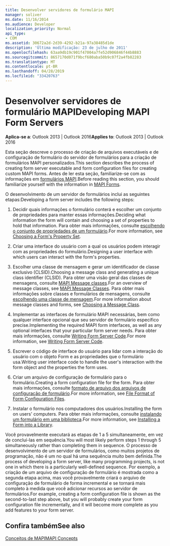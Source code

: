 ```yaml
---
title: Desenvolver servidores de formulário MAPI
manager: soliver
ms.date: 11/16/2014
ms.audience: Developer
localization_priority: Normal
api_type:
- COM
ms.assetid: 30672a2d-2d39-4292-b21a-97a38485d1de
description: 'Última modificação: 23 de julho de 2011'
ms.openlocfilehash: 63aa9db19c901f47004a7fe52d906846f44b8883
ms.sourcegitcommit: 8657170d071f9bcf680aba50b9c07f2a4fb82283
ms.translationtype: MT
ms.contentlocale: pt-BR
ms.lasthandoff: 04/28/2019
ms.locfileid: "33420763"
---
```

# <a name="developing-mapi-form-servers"></a><span data-ttu-id="6640d-103">Desenvolver servidores de formulário MAPI</span><span class="sxs-lookup"><span data-stu-id="6640d-103">Developing MAPI Form Servers</span></span>

  
  
<span data-ttu-id="6640d-104">**Aplica-se a**: Outlook 2013 | Outlook 2016</span><span class="sxs-lookup"><span data-stu-id="6640d-104">**Applies to**: Outlook 2013 | Outlook 2016</span></span> 
  
<span data-ttu-id="6640d-105">Esta seção descreve o processo de criação de arquivos executáveis e de configuração de formulário do servidor de formulários para a criação de formulários MAPI personalizados.</span><span class="sxs-lookup"><span data-stu-id="6640d-105">This section describes the process of creating form server executable and form configuration files for creating custom MAPI forms.</span></span> <span data-ttu-id="6640d-106">Antes de ler esta seção, familiarize-se com as informações em [formulários MAPI](mapi-forms.md).</span><span class="sxs-lookup"><span data-stu-id="6640d-106">Before reading this section, you should familiarize yourself with the information in [MAPI Forms](mapi-forms.md).</span></span>
  
<span data-ttu-id="6640d-107">O desenvolvimento de um servidor de formulários inclui as seguintes etapas:</span><span class="sxs-lookup"><span data-stu-id="6640d-107">Developing a form server includes the following steps:</span></span>
  
1. <span data-ttu-id="6640d-108">Decidir quais informações o formulário conterá e escolher um conjunto de propriedades para manter essas informações.</span><span class="sxs-lookup"><span data-stu-id="6640d-108">Deciding what information the form will contain and choosing a set of properties to hold that information.</span></span> <span data-ttu-id="6640d-109">Para obter mais informações, consulte [escolhendo o conjunto de propriedades de um formulário](choosing-a-form-s-property-set.md).</span><span class="sxs-lookup"><span data-stu-id="6640d-109">For more information, see [Choosing a Form's Property Set](choosing-a-form-s-property-set.md).</span></span>
    
2. <span data-ttu-id="6640d-110">Criar uma interface do usuário com a qual os usuários podem interagir com as propriedades do formulário.</span><span class="sxs-lookup"><span data-stu-id="6640d-110">Designing a user interface with which users can interact with the form's properties.</span></span>
    
3. <span data-ttu-id="6640d-111">Escolher uma classe de mensagem e gerar um identificador de classe exclusivo (CLSID).</span><span class="sxs-lookup"><span data-stu-id="6640d-111">Choosing a message class and generating a unique class identifier (CLSID).</span></span> <span data-ttu-id="6640d-112">Para obter uma visão geral das classes de mensagens, consulte [MAPI Message classes](mapi-message-classes.md).</span><span class="sxs-lookup"><span data-stu-id="6640d-112">For an overview of message classes, see [MAPI Message Classes](mapi-message-classes.md).</span></span> <span data-ttu-id="6640d-113">Para obter mais informações sobre classes e formulários de mensagens, consulte [escolhendo uma classe de mensagem](choosing-a-message-class.md).</span><span class="sxs-lookup"><span data-stu-id="6640d-113">For more information about message classes and forms, see [Choosing a Message Class](choosing-a-message-class.md).</span></span>
    
4. <span data-ttu-id="6640d-114">Implementar as interfaces de formulário MAPI necessárias, bem como qualquer interface opcional que seu servidor de formulário específico precise.</span><span class="sxs-lookup"><span data-stu-id="6640d-114">Implementing the required MAPI form interfaces, as well as any optional interfaces that your particular form server needs.</span></span> <span data-ttu-id="6640d-115">Para obter mais informações, consulte [Writing Form Server Code](writing-form-server-code.md).</span><span class="sxs-lookup"><span data-stu-id="6640d-115">For more information, see [Writing Form Server Code](writing-form-server-code.md).</span></span> 
    
5. <span data-ttu-id="6640d-116">Escrever o código de interface do usuário para lidar com a interação do usuário com o objeto Form e as propriedades que o formulário usa.</span><span class="sxs-lookup"><span data-stu-id="6640d-116">Writing user interface code to handle the user's interaction with the form object and the properties the form uses.</span></span>
    
6. <span data-ttu-id="6640d-117">Criar um arquivo de configuração de formulário para o formulário.</span><span class="sxs-lookup"><span data-stu-id="6640d-117">Creating a form configuration file for the form.</span></span> <span data-ttu-id="6640d-118">Para obter mais informações, consulte [formato de arquivo dos arquivos de configuração de formulário](file-format-of-form-configuration-files.md).</span><span class="sxs-lookup"><span data-stu-id="6640d-118">For more information, see [File Format of Form Configuration Files](file-format-of-form-configuration-files.md).</span></span>
    
7. <span data-ttu-id="6640d-119">Instalar o formulário nos computadores dos usuários.</span><span class="sxs-lookup"><span data-stu-id="6640d-119">Installing the form on users' computers.</span></span> <span data-ttu-id="6640d-120">Para obter mais informações, consulte [instalando um formulário em uma biblioteca](installing-a-form-into-a-library.md).</span><span class="sxs-lookup"><span data-stu-id="6640d-120">For more information, see [Installing a Form into a Library](installing-a-form-into-a-library.md).</span></span>
    
<span data-ttu-id="6640d-121">Você provavelmente executará as etapas de 1 a 5 simultaneamente, em vez de concluí-las em sequência.</span><span class="sxs-lookup"><span data-stu-id="6640d-121">You will most likely perform steps 1 through 5 simultaneously rather than completing them in sequence.</span></span> <span data-ttu-id="6640d-122">O processo de desenvolvimento de um servidor de formulários, como muitos projetos de programação, não é um no qual há uma sequência muito bem definida.</span><span class="sxs-lookup"><span data-stu-id="6640d-122">The process of developing a form server, like many programming projects, is not one in which there is a particularly well-defined sequence.</span></span> <span data-ttu-id="6640d-123">Por exemplo, a criação de um arquivo de configuração de formulário é mostrada como a segunda etapa acima, mas você provavelmente criará o arquivo de configuração de formulário de forma incremental e se tornará mais completo à medida que você adicionar recursos ao servidor de formulários.</span><span class="sxs-lookup"><span data-stu-id="6640d-123">For example, creating a form configuration file is shown as the second-to-last step above, but you will probably create your form configuration file incrementally, and it will become more complete as you add features to your form server.</span></span>
  
## <a name="see-also"></a><span data-ttu-id="6640d-124">Confira também</span><span class="sxs-lookup"><span data-stu-id="6640d-124">See also</span></span>



[<span data-ttu-id="6640d-125">Conceitos de MAPI</span><span class="sxs-lookup"><span data-stu-id="6640d-125">MAPI Concepts</span></span>](mapi-concepts.md)

